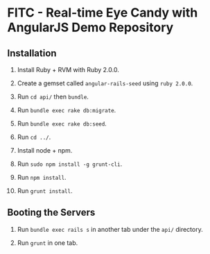 # FITC - Real-time Eye Candy with AngularJS Demo Repository

## Installation

1. Install Ruby + RVM with Ruby 2.0.0.

2. Create a gemset called `angular-rails-seed` using `ruby 2.0.0`.

3. Run `cd api/` then `bundle`.

4. Run `bundle exec rake db:migrate`.

5. Run `bundle exec rake db:seed`.

6. Run `cd ../`.

7. Install node + npm.

8. Run `sudo npm install -g grunt-cli`.

9. Run `npm install`.

10. Run `grunt install`.


## Booting the Servers

1. Run `bundle exec rails s` in another tab under the `api/` directory.

2. Run `grunt` in one tab.

